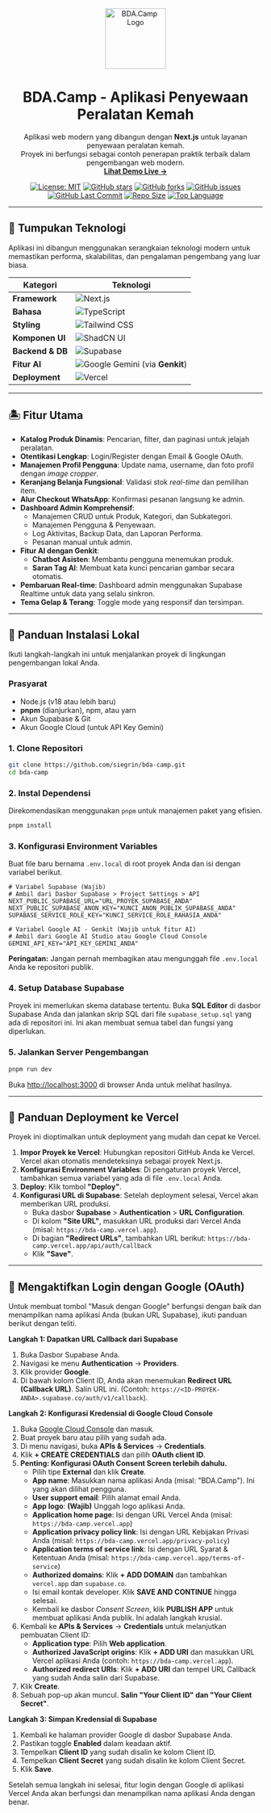 <div align="center">
  <a href="https://bda-camp.vercel.app/" target="_blank">
    <img src="https://oezlpjdnmogmnjiqxtbo.supabase.co/storage/v1/object/public/site-assets/1753365099169-result-(1).png" alt="BDA.Camp Logo" width="120">
  </a>
  <h1 align="center">BDA.Camp - Aplikasi Penyewaan Peralatan Kemah</h1>
  <p align="center">
    Aplikasi web modern yang dibangun dengan <strong>Next.js</strong> untuk layanan penyewaan peralatan kemah.
    <br />
    Proyek ini berfungsi sebagai contoh penerapan praktik terbaik dalam pengembangan web modern.
    <br />
    <a href="https://bda-camp.vercel.app/" target="_blank"><strong>Lihat Demo Live &rarr;</strong></a>
  </p>
</div>

<div align="center">

[![License: MIT](https://img.shields.io/github/license/siegrin/bda-camp?style=flat-square&color=%23F26419)](https://github.com/siegrin/bda-camp/blob/main/LICENSE)
[![GitHub stars](https://img.shields.io/github/stars/siegrin/bda-camp?style=flat-square&logo=github&logoColor=white&color=%23F26419)](https://github.com/siegrin/bda-camp/stargazers)
[![GitHub forks](https://img.shields.io/github/forks/siegrin/bda-camp?style=flat-square&logo=github&logoColor=white&color=%23F26419)](https://github.com/siegrin/bda-camp/network/members)
[![GitHub issues](https://img.shields.io/github/issues/siegrin/bda-camp?style=flat-square&logo=github&logoColor=white&color=%23F26419)](https://github.com/siegrin/bda-camp/issues)
[![GitHub Last Commit](https://img.shields.io/github/last-commit/siegrin/bda-camp?style=flat-square&logo=github&logoColor=white&color=%23F26419)](https://github.com/siegrin/bda-camp/commits/main)
[![Repo Size](https://img.shields.io/github/repo-size/siegrin/bda-camp?style=flat-square&logo=github&logoColor=white&color=%23F26419)](https://github.com/siegrin/bda-camp)
[![Top Language](https://img.shields.io/github/languages/top/siegrin/bda-camp?style=flat-square&color=%23F26419)](https://github.com/siegrin/bda-camp)

</div>

---

## &#128640; Tumpukan Teknologi

Aplikasi ini dibangun menggunakan serangkaian teknologi modern untuk memastikan performa, skalabilitas, dan pengalaman pengembang yang luar biasa.

| Kategori         | Teknologi                                                                                                                                   |
| ---------------- | ------------------------------------------------------------------------------------------------------------------------------------------- |
| **Framework**    | ![Next.js](https://img.shields.io/badge/Next.js-15-black?style=for-the-badge&logo=next.js)                                                  |
| **Bahasa**       | ![TypeScript](https://img.shields.io/badge/TypeScript-blue?style=for-the-badge&logo=typescript&logoColor=white)                             |
| **Styling**      | ![Tailwind CSS](https://img.shields.io/badge/Tailwind_CSS-06B6D4?style=for-the-badge&logo=tailwindcss&logoColor=white)                      |
| **Komponen UI**  | ![ShadCN UI](https://img.shields.io/badge/ShadCN_UI-000000?style=for-the-badge&logo=shadcn-ui&logoColor=white)                              |
| **Backend & DB** | ![Supabase](https://img.shields.io/badge/Supabase-3FCF8E?style=for-the-badge&logo=supabase&logoColor=white)                                 |
| **Fitur AI**     | ![Google Gemini](https://img.shields.io/badge/Google_Gemini-8E75B2?style=for-the-badge&logo=google-gemini&logoColor=white) (via **Genkit**) |
| **Deployment**   | ![Vercel](https://img.shields.io/badge/Vercel-000000?style=for-the-badge&logo=vercel&logoColor=white)                                       |

---

## &#127965; Fitur Utama

- **Katalog Produk Dinamis**: Pencarian, filter, dan paginasi untuk jelajah peralatan.
- **Otentikasi Lengkap**: Login/Register dengan Email & Google OAuth.
- **Manajemen Profil Pengguna**: Update nama, username, dan foto profil dengan _image cropper_.
- **Keranjang Belanja Fungsional**: Validasi stok _real-time_ dan pemilihan item.
- **Alur Checkout WhatsApp**: Konfirmasi pesanan langsung ke admin.
- **Dashboard Admin Komprehensif**:
  - Manajemen CRUD untuk Produk, Kategori, dan Subkategori.
  - Manajemen Pengguna & Penyewaan.
  - Log Aktivitas, Backup Data, dan Laporan Performa.
  - Pesanan manual untuk admin.
- **Fitur AI dengan Genkit**:
  - **Chatbot Asisten**: Membantu pengguna menemukan produk.
  - **Saran Tag AI**: Membuat kata kunci pencarian gambar secara otomatis.
- **Pembaruan Real-time**: Dashboard admin menggunakan Supabase Realtime untuk data yang selalu sinkron.
- **Tema Gelap & Terang**: Toggle mode yang responsif dan tersimpan.

---

## &#128295; Panduan Instalasi Lokal

Ikuti langkah-langkah ini untuk menjalankan proyek di lingkungan pengembangan lokal Anda.

### Prasyarat

- Node.js (v18 atau lebih baru)
- **pnpm** (dianjurkan), npm, atau yarn
- Akun Supabase & Git
- Akun Google Cloud (untuk API Key Gemini)

### 1. Clone Repositori

```bash
git clone https://github.com/siegrin/bda-camp.git
cd bda-camp
```

### 2. Instal Dependensi

Direkomendasikan menggunakan `pnpm` untuk manajemen paket yang efisien.

```bash
pnpm install
```

### 3. Konfigurasi Environment Variables

Buat file baru bernama `.env.local` di root proyek Anda dan isi dengan variabel berikut.

```env
# Variabel Supabase (Wajib)
# Ambil dari Dasbor Supabase > Project Settings > API
NEXT_PUBLIC_SUPABASE_URL="URL_PROYEK_SUPABASE_ANDA"
NEXT_PUBLIC_SUPABASE_ANON_KEY="KUNCI_ANON_PUBLIK_SUPABASE_ANDA"
SUPABASE_SERVICE_ROLE_KEY="KUNCI_SERVICE_ROLE_RAHASIA_ANDA"

# Variabel Google AI - Genkit (Wajib untuk fitur AI)
# Ambil dari Google AI Studio atau Google Cloud Console
GEMINI_API_KEY="API_KEY_GEMINI_ANDA"
```

**Peringatan:** Jangan pernah membagikan atau mengunggah file `.env.local` Anda ke repositori publik.

### 4. Setup Database Supabase

Proyek ini memerlukan skema database tertentu. Buka **SQL Editor** di dasbor Supabase Anda dan jalankan skrip SQL dari file `supabase_setup.sql` yang ada di repositori ini. Ini akan membuat semua tabel dan fungsi yang diperlukan.

### 5. Jalankan Server Pengembangan

```bash
pnpm run dev
```

Buka [http://localhost:3000](http://localhost:3000) di browser Anda untuk melihat hasilnya.

---

## &#128640; Panduan Deployment ke Vercel

Proyek ini dioptimalkan untuk deployment yang mudah dan cepat ke Vercel.

1.  **Impor Proyek ke Vercel**: Hubungkan repositori GitHub Anda ke Vercel. Vercel akan otomatis mendeteksinya sebagai proyek Next.js.
2.  **Konfigurasi Environment Variables**: Di pengaturan proyek Vercel, tambahkan semua variabel yang ada di file `.env.local` Anda.
3.  **Deploy**: Klik tombol **"Deploy"**.
4.  **Konfigurasi URL di Supabase**: Setelah deployment selesai, Vercel akan memberikan URL produksi.
    - Buka dasbor **Supabase** > **Authentication** > **URL Configuration**.
    - Di kolom **"Site URL"**, masukkan URL produksi dari Vercel Anda (misal: `https://bda-camp.vercel.app`).
    - Di bagian **"Redirect URLs"**, tambahkan URL berikut: `https://bda-camp.vercel.app/api/auth/callback`
    - Klik **"Save"**.

---

## &#128273; Mengaktifkan Login dengan Google (OAuth)

Untuk membuat tombol "Masuk dengan Google" berfungsi dengan baik dan menampilkan nama aplikasi Anda (bukan URL Supabase), ikuti panduan berikut dengan teliti.

**Langkah 1: Dapatkan URL Callback dari Supabase**

1.  Buka Dasbor Supabase Anda.
2.  Navigasi ke menu **Authentication** -> **Providers**.
3.  Klik provider **Google**.
4.  Di bawah kolom Client ID, Anda akan menemukan **Redirect URL (Callback URL)**. Salin URL ini. (Contoh: `https://<ID-PROYEK-ANDA>.supabase.co/auth/v1/callback`).

**Langkah 2: Konfigurasi Kredensial di Google Cloud Console**

1.  Buka [Google Cloud Console](https://console.cloud.google.com/) dan masuk.
2.  Buat proyek baru atau pilih yang sudah ada.
3.  Di menu navigasi, buka **APIs & Services** -> **Credentials**.
4.  Klik **+ CREATE CREDENTIALS** dan pilih **OAuth client ID**.
5.  **Penting: Konfigurasi OAuth Consent Screen terlebih dahulu.**
    - Pilih tipe **External** dan klik **Create**.
    - **App name**: Masukkan nama aplikasi Anda (misal: "BDA.Camp"). Ini yang akan dilihat pengguna.
    - **User support email**: Pilih alamat email Anda.
    - **App logo**: **(Wajib)** Unggah logo aplikasi Anda.
    - **Application home page**: Isi dengan URL Vercel Anda (misal: `https://bda-camp.vercel.app`)
    - **Application privacy policy link**: Isi dengan URL Kebijakan Privasi Anda (misal: `https://bda-camp.vercel.app/privacy-policy`)
    - **Application terms of service link**: Isi dengan URL Syarat & Ketentuan Anda (misal: `https://bda-camp.vercel.app/terms-of-service`)
    - **Authorized domains**: Klik **+ ADD DOMAIN** dan tambahkan `vercel.app` dan `supabase.co`.
    - Isi email kontak developer. Klik **SAVE AND CONTINUE** hingga selesai.
    - Kembali ke dasbor _Consent Screen_, klik **PUBLISH APP** untuk membuat aplikasi Anda publik. Ini adalah langkah krusial.
6.  Kembali ke **APIs & Services** -> **Credentials** untuk melanjutkan pembuatan Client ID:
    - **Application type**: Pilih **Web application**.
    - **Authorized JavaScript origins**: Klik **+ ADD URI** dan masukkan URL Vercel aplikasi Anda (contoh: `https://bda-camp.vercel.app`).
    - **Authorized redirect URIs**: Klik **+ ADD URI** dan tempel URL Callback yang sudah Anda salin dari Supabase.
7.  Klik **Create**.
8.  Sebuah pop-up akan muncul. **Salin "Your Client ID" dan "Your Client Secret"**.

**Langkah 3: Simpan Kredensial di Supabase**

1.  Kembali ke halaman provider Google di dasbor Supabase Anda.
2.  Pastikan toggle **Enabled** dalam keadaan aktif.
3.  Tempelkan **Client ID** yang sudah disalin ke kolom Client ID.
4.  Tempelkan **Client Secret** yang sudah disalin ke kolom Client Secret.
5.  Klik **Save**.

Setelah semua langkah ini selesai, fitur login dengan Google di aplikasi Vercel Anda akan berfungsi dan menampilkan nama aplikasi Anda dengan benar.

